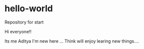 # hello-world
Repository for start


Hi everyone!!

Its me Aditya I'm new here ...
Think will enjoy learing new things....
